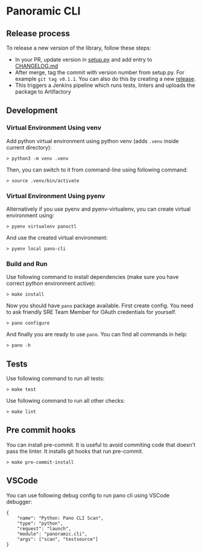 # Panoramic CLI

## Release process

To release a new version of the library, follow these steps:

* In your PR, update version in [setup.py](setup.py) and add entry to [CHANGELOG.md](CHANGELOG.md)
* After merge, tag the commit with version number from setup.py. For example `git tag v0.1.1`. You can also do this by creating a new [release](https://github.com/panoramichq/panoctl/releases).
* This triggers a Jenkins pipeline which runs tests, linters and uploads the package to Artifactory

## Development

### Virtual Environment Using venv

Add python virtual environment using python venv (adds `.venv` inside current directory):

```
> python3 -m venv .venv
```

Then, you can switch to it from command-line using following command:

```
> source .venv/bin/activate
```

### Virtual Environment Using pyenv

Alternatively if you use pyenv and pyenv-virtualenv, you can create virtual environment using:

```
> pyenv virtualenv panoctl
```

And use the created virtual environment:

```
> pyenv local pano-cli
```

### Build and Run

Use following command to install dependencies (make sure you have correct python environment active):

```
> make install
```

Now you should have `pano` package available. First create config. You need to ask friendly SRE Team Member for OAuth credentials for yourself.

```
> pano configure
```

And finally you are ready to use `pano`. You can find all commands in help:

```
> pano -h
```

## Tests

Use following command to run all tests:

```
> make test
```

Use following command to run all other checks:

```
> make lint
```

## Pre commit hooks

You can install pre-commit. It is useful to avoid commiting code that doesn't pass the linter. It installs git hooks that run pre-commit.

```
> make pre-commit-install
```

## VSCode

You can use following debug config to run pano cli using VSCode debugger:

```
{
    "name": "Python: Pano CLI Scan",
    "type": "python",
    "request": "launch",
    "module": "panoramic.cli",
    "args": ["scan", "testsource"]
}
```
